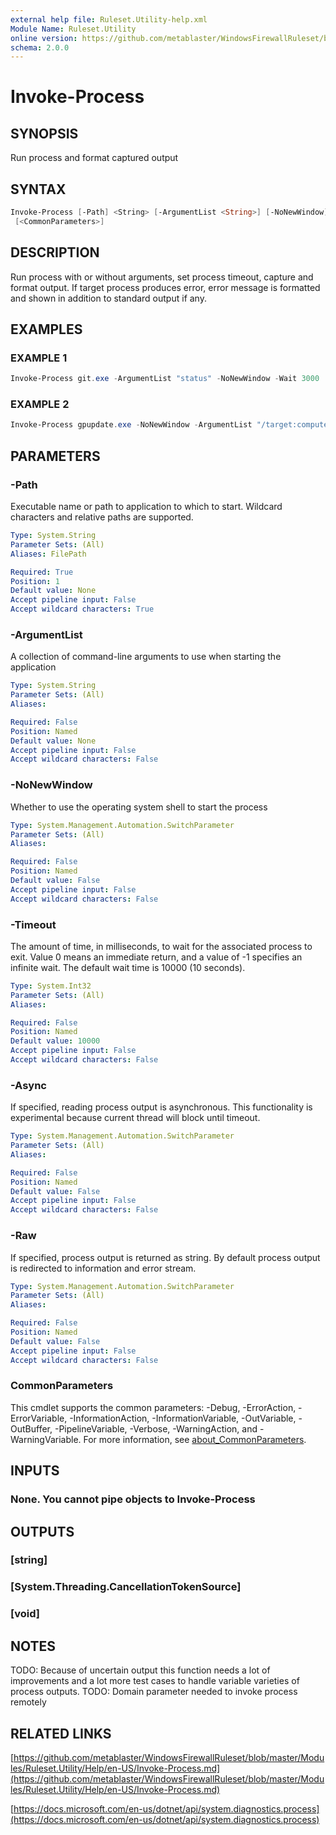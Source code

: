 ```yaml
---
external help file: Ruleset.Utility-help.xml
Module Name: Ruleset.Utility
online version: https://github.com/metablaster/WindowsFirewallRuleset/blob/master/Modules/Ruleset.Utility/Help/en-US/Invoke-Process.md
schema: 2.0.0
---
```


# Invoke-Process

## SYNOPSIS

Run process and format captured output

## SYNTAX

```powershell
Invoke-Process [-Path] <String> [-ArgumentList <String>] [-NoNewWindow] [-Timeout <Int32>] [-Async] [-Raw]
 [<CommonParameters>]
```

## DESCRIPTION

Run process with or without arguments, set process timeout, capture and format output.
If target process produces error, error message is formatted and shown in addition
to standard output if any.

## EXAMPLES

### EXAMPLE 1

```powershell
Invoke-Process git.exe -ArgumentList "status" -NoNewWindow -Wait 3000
```

### EXAMPLE 2

```powershell
Invoke-Process gpupdate.exe -NoNewWindow -ArgumentList "/target:computer" -Async -Timeout 3000
```

## PARAMETERS

### -Path

Executable name or path to application to which to start.
Wildcard characters and relative paths are supported.

```yaml
Type: System.String
Parameter Sets: (All)
Aliases: FilePath

Required: True
Position: 1
Default value: None
Accept pipeline input: False
Accept wildcard characters: True
```

### -ArgumentList

A collection of command-line arguments to use when starting the application

```yaml
Type: System.String
Parameter Sets: (All)
Aliases:

Required: False
Position: Named
Default value: None
Accept pipeline input: False
Accept wildcard characters: False
```

### -NoNewWindow

Whether to use the operating system shell to start the process

```yaml
Type: System.Management.Automation.SwitchParameter
Parameter Sets: (All)
Aliases:

Required: False
Position: Named
Default value: False
Accept pipeline input: False
Accept wildcard characters: False
```

### -Timeout

The amount of time, in milliseconds, to wait for the associated process to exit.
Value 0 means an immediate return, and a value of -1 specifies an infinite wait.
The default wait time is 10000 (10 seconds).

```yaml
Type: System.Int32
Parameter Sets: (All)
Aliases:

Required: False
Position: Named
Default value: 10000
Accept pipeline input: False
Accept wildcard characters: False
```

### -Async

If specified, reading process output is asynchronous.
This functionality is experimental because current thread will block until timeout.

```yaml
Type: System.Management.Automation.SwitchParameter
Parameter Sets: (All)
Aliases:

Required: False
Position: Named
Default value: False
Accept pipeline input: False
Accept wildcard characters: False
```

### -Raw

If specified, process output is returned as string.
By default process output is redirected to information and error stream.

```yaml
Type: System.Management.Automation.SwitchParameter
Parameter Sets: (All)
Aliases:

Required: False
Position: Named
Default value: False
Accept pipeline input: False
Accept wildcard characters: False
```

### CommonParameters

This cmdlet supports the common parameters: -Debug, -ErrorAction, -ErrorVariable, -InformationAction, -InformationVariable, -OutVariable, -OutBuffer, -PipelineVariable, -Verbose, -WarningAction, and -WarningVariable. For more information, see [about_CommonParameters](http://go.microsoft.com/fwlink/?LinkID=113216).

## INPUTS

### None. You cannot pipe objects to Invoke-Process

## OUTPUTS

### [string]

### [System.Threading.CancellationTokenSource]

### [void]

## NOTES

TODO: Because of uncertain output this function needs a lot of improvements and a lot more test cases
to handle variable varieties of process outputs.
TODO: Domain parameter needed to invoke process remotely

## RELATED LINKS

[https://github.com/metablaster/WindowsFirewallRuleset/blob/master/Modules/Ruleset.Utility/Help/en-US/Invoke-Process.md](https://github.com/metablaster/WindowsFirewallRuleset/blob/master/Modules/Ruleset.Utility/Help/en-US/Invoke-Process.md)

[https://docs.microsoft.com/en-us/dotnet/api/system.diagnostics.process](https://docs.microsoft.com/en-us/dotnet/api/system.diagnostics.process)

